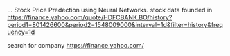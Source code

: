 ...
Stock Price Predection using Neural Networks.
stock data founded in https://finance.yahoo.com/quote/HDFCBANK.BO/history?period1=801426600&period2=1548009000&interval=1d&filter=history&frequency=1d

search for company https://finance.yahoo.com/  
